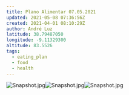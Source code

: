 ```yaml
---
title: Plano Alimentar 07.05.2021
updated: 2021-05-08 07:36:56Z
created: 2021-04-01 08:10:29Z
author: André Luz
latitude: 38.79487050
longitude: -9.11329300
altitude: 83.5526
tags:
  - eating_plan
  - food
  - health
---
```


![Snapshot.jpg](../../_resources/Snapshot-13.jpg)![Snapshot.jpg](../../_resources/Snapshot-12.jpg)![Snapshot.jpg](../../_resources/Snapshot-14.jpg)
